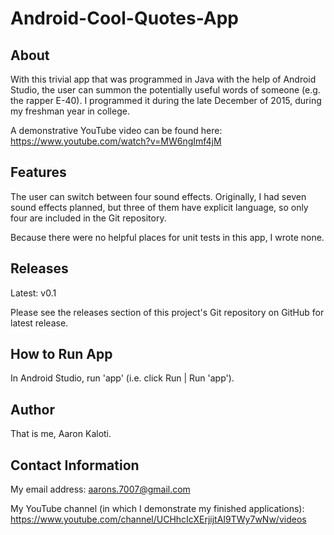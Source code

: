 # Android-Cool-Quotes-App

About
-----

With this trivial app that was programmed in Java with the help of Android Studio,
the user can summon the potentially useful words of someone (e.g. the rapper E-40).
I programmed it during the late December of 2015, during my freshman
year in college.

A demonstrative YouTube video can be found here:
https://www.youtube.com/watch?v=MW6ngImf4jM

Features
--------

The user can switch between four sound effects. Originally, I had seven
sound effects planned, but three of them have explicit language, so
only four are included in the Git repository.

Because there were no helpful places for unit tests in this app,
I wrote none.

Releases
--------

Latest: v0.1

Please see the releases section of this project's Git repository
on GitHub for latest release.

How to Run App
--------------

In Android Studio, run 'app' (i.e. click Run | Run 'app').

Author
------

That is me, Aaron Kaloti.

Contact Information
-------------------

My email address: aarons.7007@gmail.com

My YouTube channel (in which I demonstrate my finished applications):
https://www.youtube.com/channel/UCHhcIcXErjijtAI9TWy7wNw/videos